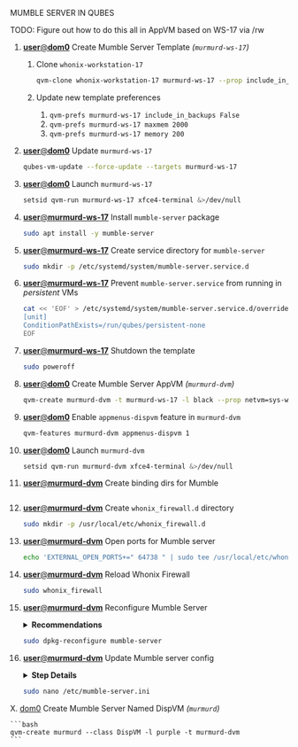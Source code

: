 MUMBLE SERVER IN QUBES


TODO: Figure out how to do this all in AppVM based on WS-17 via /rw


1.  [**user**@**dom0**]() Create Mumble Server Template _(`murmurd-ws-17`)_

    1. Clone `whonix-workstation-17`
    
        ```bash
        qvm-clone whonix-workstation-17 murmurd-ws-17 --prop include_in_backups=False --prop memory=200 --prop maxmem=2000
        ```

    2. Update new template preferences

        1. `qvm-prefs murmurd-ws-17 include_in_backups False`
        2. `qvm-prefs murmurd-ws-17 maxmem 2000`
        3. `qvm-prefs murmurd-ws-17 memory 200`

2.  [**user**@**dom0**]() Update `murmurd-ws-17`

    ```bash
    qubes-vm-update --force-update --targets murmurd-ws-17
    ```

3.  [**user**@**dom0**]() Launch `murmurd-ws-17`

    ```bash
    setsid qvm-run murmurd-ws-17 xfce4-terminal &>/dev/null
    ```

4.  [**user**@**murmurd-ws-17**]() Install `mumble-server` package

    ```bash
    sudo apt install -y mumble-server
    ```

5.  [**user**@**murmurd-ws-17**]() Create service directory for `mumble-server`

    ```bash
    sudo mkdir -p /etc/systemd/system/mumble-server.service.d
    ```

6. [**user**@**murmurd-ws-17**]() Prevent `mumble-server.service` from running in _persistent_ VMs

    ```bash
    cat << 'EOF' > /etc/systemd/system/mumble-server.service.d/override.conf
    [unit]
    ConditionPathExists=/run/qubes/persistent-none
    EOF
    ```

7.  [**user**@**murmurd-ws-17**]() Shutdown the template

    ```bash
    sudo poweroff
    ```

8.  [**user**@**dom0**]() Create Mumble Server AppVM _(`murmurd-dvm`)_

    ```bash
    qvm-create murmurd-dvm -t murmurd-ws-17 -l black --prop netvm=sys-whonix --prop template_for_dispvms=True --default_dispvm=None
    ```

9.  [**user**@**dom0**]() Enable `appmenus-dispvm` feature in `murmurd-dvm`

    ```bash
    qvm-features murmurd-dvm appmenus-dispvm 1
    ```

10. [**user**@**dom0**]() Launch `murmurd-dvm`

    ```bash
    setsid qvm-run murmurd-dvm xfce4-terminal &>/dev/null
    ```

11. [**user**@**murmurd-dvm**]() Create binding dirs for Mumble

    ```bash

11. [**user**@**murmurd-dvm**]() Create `whonix_firewall.d` directory

    ```bash
    sudo mkdir -p /usr/local/etc/whonix_firewall.d
    ```

12. [**user**@**murmurd-dvm**]() Open ports for Mumble server

    ```bash
    echo 'EXTERNAL_OPEN_PORTS+=" 64738 " | sudo tee /usr/local/etc/whonix_firewall.d/50_user.conf &>/dev/null
    ```

13. [**user**@**murmurd-dvm**]() Reload Whonix Firewall

    ```bash
    sudo whonix_firewall
    ```

14. [**user**@**murmurd-dvm**]() Reconfigure Mumble Server

    <details>
    <summary><b>Recommendations</b></summary>

    > - Autostart is suggested, or run `sudo service mumble-server start` _(Maybe test with no autostart first)_
    > - When prompted `Higher Priority?` select `Yes`
    > - Choose a secure password _(admin password?)_

    </details>

    ```bash
    sudo dpkg-reconfigure mumble-server
    ```

15. [**user**@**murmurd-dvm**]() Update Mumble server config

    <details>
    <summary><b>Step Details</b></summary>

    > - Set the `serverpassword` to something secure, e.g., `serverpassword=DTGCEK7Qq8Zon6Z`
    > - Additional config settings can be found in an archived [Murmurd guide](https://archive.ph/Vvm2C)

    </details>

    ```bash
    sudo nano /etc/mumble-server.ini
    ```


X.  [dom0]() Create Mumble Server Named DispVM _(`murmurd`)_

    ```bash
    qvm-create murmurd --class DispVM -l purple -t murmurd-dvm
    ```
